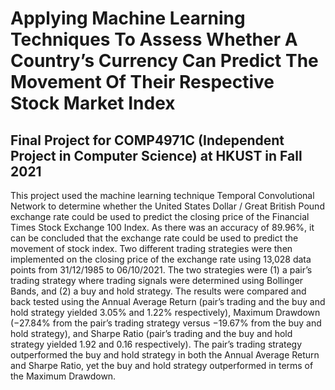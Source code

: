 # Applying Machine Learning Techniques To Assess Whether A Country’s Currency Can Predict The Movement Of Their Respective Stock Market Index
## Final Project for COMP4971C (Independent Project in Computer Science) at HKUST in Fall 2021

This project used the machine learning technique Temporal Convolutional Network to determine whether the United States Dollar / Great British Pound exchange rate could be used
to predict the closing price of the Financial Times Stock Exchange 100 Index. As there was an accuracy of 89.96%, it can be concluded that the exchange rate could be used to predict the movement of stock index. Two different trading strategies were then implemented on the closing price of the exchange rate using 13,028 data points from 31/12/1985 to 06/10/2021. The two strategies were (1) a pair’s trading strategy where trading signals were determined using Bollinger Bands, and (2) a buy and hold strategy. The results were compared and back tested using the Annual Average Return (pair’s trading and the buy and hold strategy yielded 3.05% and 1.22% respectively), Maximum Drawdown (−27.84% from the pair’s trading strategy versus −19.67% from the buy and hold strategy), and Sharpe Ratio (pair’s trading and the buy and hold strategy yielded 1.92 and 0.16 respectively). The pair’s trading strategy outperformed the buy and hold strategy in both the Annual Average Return and Sharpe Ratio, yet the buy and hold strategy outperformed in terms of the Maximum Drawdown.
